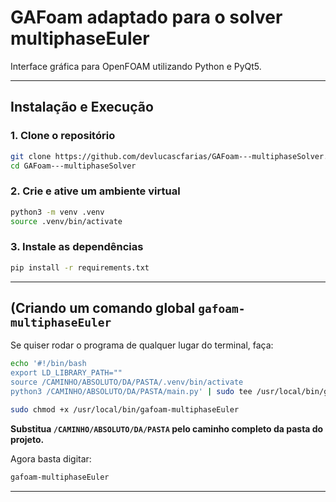 # GAFoam adaptado para o solver multiphaseEuler

Interface gráfica para OpenFOAM utilizando Python e PyQt5.

---

## Instalação e Execução

### 1. Clone o repositório

```bash
git clone https://github.com/devlucascfarias/GAFoam---multiphaseSolver.git
cd GAFoam---multiphaseSolver
```

### 2. Crie e ative um ambiente virtual

```bash
python3 -m venv .venv
source .venv/bin/activate
```

### 3. Instale as dependências

```bash
pip install -r requirements.txt
```

---

## (Criando um comando global `gafoam-multiphaseEuler`

Se quiser rodar o programa de qualquer lugar do terminal, faça:

```bash
echo '#!/bin/bash
export LD_LIBRARY_PATH=""
source /CAMINHO/ABSOLUTO/DA/PASTA/.venv/bin/activate
python3 /CAMINHO/ABSOLUTO/DA/PASTA/main.py' | sudo tee /usr/local/bin/gafoam-multiphaseEuler > /dev/null

sudo chmod +x /usr/local/bin/gafoam-multiphaseEuler

```
**Substitua `/CAMINHO/ABSOLUTO/DA/PASTA` pelo caminho completo da pasta do projeto.**

Agora basta digitar:
```bash
gafoam-multiphaseEuler
```

---


